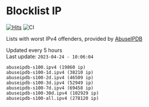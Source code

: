 # Blocklist IP

[![Hits](https://hits.seeyoufarm.com/api/count/incr/badge.svg?url=https%3A%2F%2Fgithub.com%2Fborestad%2Fblocklist-ip%2F&count_bg=%2379C83D&title_bg=%23555555&icon=&icon_color=%23E7E7E7&title=hits&edge_flat=false)](https://hits.seeyoufarm.com)  ![CI](https://img.shields.io/github/workflow/status/borestad/blocklist-ip/CI?style=flat-square)

Lists with worst IPv4 offenders, provided by [AbuseIPDB](https://www.abuseipdb.com/)

<!-- FOOTER-PLACEHOLDER -->
Updated every 5 hours<br>
Last update: `2023-04-24 - 10:06:04`
```
abuseipdb-s100.ipv4 (19860 ip)
abuseipdb-s100-1d.ipv4 (38210 ip)
abuseipdb-s100-2d.ipv4 (46509 ip)
abuseipdb-s100-3d.ipv4 (52949 ip)
abuseipdb-s100-7d.ipv4 (69458 ip)
abuseipdb-s100-30d.ipv4 (102929 ip)
abuseipdb-s100-all.ipv4 (278120 ip)
```
